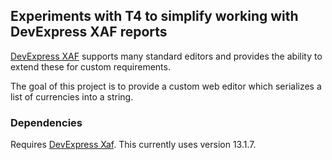 ## Experiments with T4 to simplify working with DevExpress XAF reports ##

[DevExpress XAF](http://www.devexpress.com/Products/NET/Application_Framework/) supports many standard editors and provides the ability to extend these for custom requirements.

The goal of this project is to provide a custom web editor which serializes a list of currencies into a string.

### Dependencies ###

Requires [DevExpress Xaf](http://www.devexpress.com/Products/NET/Application_Framework/). This currently uses version 13.1.7.